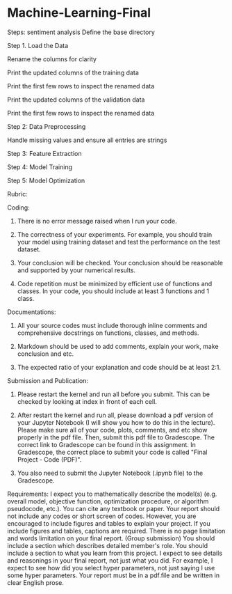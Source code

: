 # Machine-Learning-Final

Steps:
sentiment analysis
Define the base directory

Step 1. Load the Data

Rename the columns for clarity

Print the updated columns of the training data

Print the first few rows to inspect the renamed data

Print the updated columns of the validation data

Print the first few rows to inspect the renamed data

Step 2: Data Preprocessing

Handle missing values and ensure all entries are strings

Step 3: Feature Extraction

Step 4: Model Training

Step 5: Model Optimization



Rubric:

Coding:
1. There is no error message raised when I run your code. 

2. The correctness of your experiments. For example, you should train your model using training dataset and test the performance on the test dataset. 

3. Your conclusion will be checked. Your conclusion should be reasonable and supported by your numerical results.

4. Code repetition must be minimized by efficient use of functions and classes. In your code, you should include at least 3 functions and 1 class. 

Documentations:
1. All your source codes must include thorough inline comments and comprehensive docstrings on functions, classes, and methods.

2. Markdown should be used to add comments, explain your work, make conclusion and etc.

3. The expected ratio of your explanation and code should be at least 2:1.

Submission and Publication:
1. Please restart the kernel and run all before you submit. This can be checked by looking at index in front of each cell.

2. After restart the kernel and run all, please download a pdf version of your Jupyter Notebook (I will show you how to do this in the lecture). Please make sure all of your code, plots, comments, and etc show properly in the pdf file. Then, submit this pdf file to Gradescope. The correct link to Gradescope can be found in this assignment. In Gradescope, the correct place to submit your code is called "Final Project - Code (PDF)".

3. You also need to submit the Jupyter Notebook (.ipynb file) to the Gradescope.


Requirements:
I expect you to mathematically describe the model(s) (e.g. overall model, objective function, optimization procedure, or algorithm pseudocode, etc.). You can cite any textbook or paper.
Your report should not include any codes or short screen of codes. However, you are encouraged to include figures and tables to explain your project. If you include figures and tables, captions are required. 
There is no page limitation and words limitation on your final report.
(Group submission) You should include a section which describes detailed member's role. 
You should include a section to what you learn from this project.
I expect to see details and reasonings in your final report, not just what you did. For example, I expect to see how did you select hyper parameters, not just saying I use some hyper parameters.
Your report must be in a pdf.file and be written in clear English prose.
